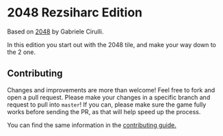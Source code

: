 # 2048 Rezsiharc Edition

Based on [2048](http://gabrielecirulli.github.io/2048/) by Gabriele Cirulli.

In this edition you start out with the 2048 tile, and make your way down to the 2 one.

## Contributing

Changes and improvements are more than welcome! Feel free to fork and open a pull request. Please make your changes in a specific branch and request to pull into `master`! If you can, please make sure the game fully works before sending the PR, as that will help speed up the process.

You can find the same information in the [contributing guide.](https://github.com/gabrielecirulli/2048/blob/master/CONTRIBUTING.md)
